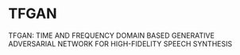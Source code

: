 # TFGAN
TFGAN: TIME AND FREQUENCY DOMAIN BASED GENERATIVE ADVERSARIAL NETWORK FOR HIGH-FIDELITY SPEECH SYNTHESIS
